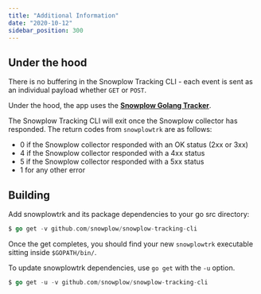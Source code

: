 ```yaml
---
title: "Additional Information"
date: "2020-10-12"
sidebar_position: 300
---
```


## Under the hood

There is no buffering in the Snowplow Tracking CLI - each event is sent as an individual payload whether `GET` or `POST`.

Under the hood, the app uses the [**Snowplow Golang Tracker**](https://github.com/snowplow/snowplow-golang-tracker).

The Snowplow Tracking CLI will exit once the Snowplow collector has responded. The return codes from `snowplowtrk` are as follows:

- 0 if the Snowplow collector responded with an OK status (2xx or 3xx)
- 4 if the Snowplow collector responded with a 4xx status
- 5 if the Snowplow collector responded with a 5xx status
- 1 for any other error

## Building

Add snowplowtrk and its package dependencies to your go src directory:

```go
$ go get -v github.com/snowplow/snowplow-tracking-cli
```

Once the get completes, you should find your new `snowplowtrk` executable sitting inside `$GOPATH/bin/`.

To update snowplowtrk dependencies, use `go get` with the `-u` option.

```go
$ go get -u -v github.com/snowplow/snowplow-tracking-cli
```

